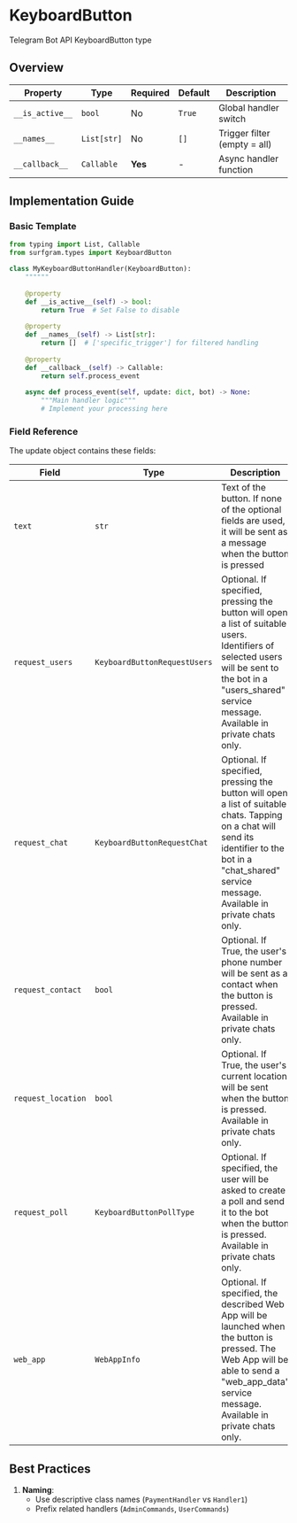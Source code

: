 # KeyboardButton

Telegram Bot API KeyboardButton type

## Overview

| Property        | Type               | Required | Default | Description                              |
|-----------------|--------------------|----------|---------|------------------------------------------|
| `__is_active__` | `bool`             | No       | `True`  | Global handler switch                   |
| `__names__`     | `List[str]`        | No       | `[]`    | Trigger filter (empty = all)            |
| `__callback__`  | `Callable`         | **Yes**  | -       | Async handler function                  |

## Implementation Guide

### Basic Template

```python
from typing import List, Callable
from surfgram.types import KeyboardButton

class MyKeyboardButtonHandler(KeyboardButton):
    """"""
    
    @property
    def __is_active__(self) -> bool:
        return True  # Set False to disable
        
    @property
    def __names__(self) -> List[str]:
        return []  # ['specific_trigger'] for filtered handling
        
    @property
    def __callback__(self) -> Callable:
        return self.process_event
        
    async def process_event(self, update: dict, bot) -> None:
        """Main handler logic"""
        # Implement your processing here
```

### Field Reference

The update object contains these fields:

| Field          | Type              | Description                     |
|----------------|-------------------|---------------------------------|
| `text` | `str` | Text of the button. If none of the optional fields are used, it will be sent as a message when the button is pressed |
| `request_users` | `KeyboardButtonRequestUsers` | Optional. If specified, pressing the button will open a list of suitable users. Identifiers of selected users will be sent to the bot in a "users_shared" service message. Available in private chats only. |
| `request_chat` | `KeyboardButtonRequestChat` | Optional. If specified, pressing the button will open a list of suitable chats. Tapping on a chat will send its identifier to the bot in a "chat_shared" service message. Available in private chats only. |
| `request_contact` | `bool` | Optional. If True, the user's phone number will be sent as a contact when the button is pressed. Available in private chats only. |
| `request_location` | `bool` | Optional. If True, the user's current location will be sent when the button is pressed. Available in private chats only. |
| `request_poll` | `KeyboardButtonPollType` | Optional. If specified, the user will be asked to create a poll and send it to the bot when the button is pressed. Available in private chats only. |
| `web_app` | `WebAppInfo` | Optional. If specified, the described Web App will be launched when the button is pressed. The Web App will be able to send a "web_app_data" service message. Available in private chats only. |

## Best Practices

1. **Naming**: 
   - Use descriptive class names (`PaymentHandler` vs `Handler1`)
   - Prefix related handlers (`AdminCommands`, `UserCommands`)
